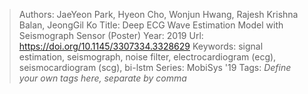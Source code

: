 > Authors: JaeYeon Park, Hyeon Cho, Wonjun Hwang, Rajesh Krishna Balan, JeongGil Ko
> Title: Deep ECG Wave Estimation Model with Seismograph Sensor (Poster)
> Year: 2019
> Url: https://doi.org/10.1145/3307334.3328629
> Keywords: signal estimation, seismograph, noise filter, electrocardiogram (ecg), seismocardiogram (scg), bi-lstm
> Series: MobiSys '19
> Tags: *Define your own tags here, separate by comma*